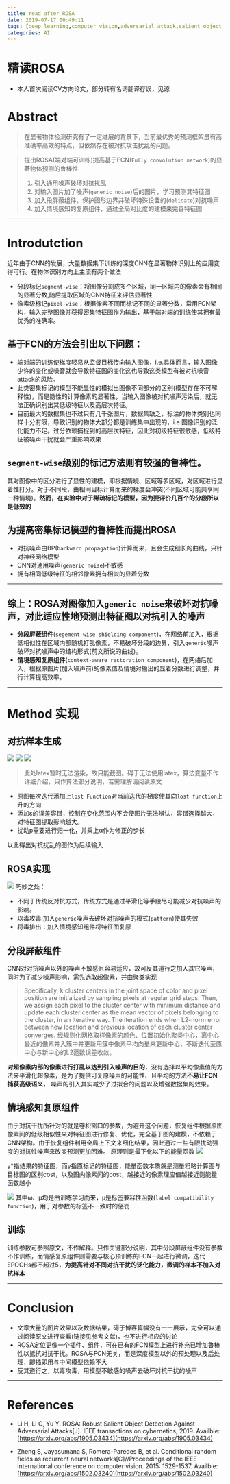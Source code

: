 ```yaml
---
title: read after ROSA
date: 2019-07-17 00:49:11
tags: [deep_learning,computer_vision,adversarial_attack,salient_object_detection]
categories: AI
---
```


# 精读ROSA

- 本人首次阅读CV方向论文，部分转有名词翻译存误，见谅

# Abstract
> 在显著物体检测研究有了一定进展的背景下，当前最优秀的预测框架虽有高准确率高效的特点，但依然存在被对抗攻击扰乱的问题。

> 提出ROSA(端对端可训练)提高基于FCN(`Fully convolution network`)的显著物体预测的鲁棒性
> 1. 引入通用噪声破坏对抗扰乱
> 2. 对输入图片加了噪声(`generic noise`)后的图片，学习预测其特征图
> 3. 加入段屏蔽组件，保护图形边界并破坏特殊设置的(`delicate`)对抗噪声
> 4. 加入情境感知的复原组件，通过全局对比度的建模来完善特征图

---

# Introdutction
近年由于CNN的发展，大量数据集下训练的深度CNN在显著物体识别上的应用变得可行。在物体识别方向上主流有两个做法
- 分段标记`segment-wise`：将图像分割成多个区域，同一区域内的像素会有相同的显著分数,随后提取区域的CNN特征来评估显著性
- 像素级标记`pixel-wise`：根据像素不同而标记不同的显著分数，常用FCN架构，输入完整图像并获得密集特征图作为输出，基于端对端的训练使其拥有最优秀的准确率。

## 基于FCN的方法会引出以下问题：
- 端对端的训练使梯度轻易从监督目标传向输入图像，i.e.具体而言，输入图像少许的变化或噪音就会导致特征图的变化这也导致这类模型有被对抗噪音attack的风险。
- 此类密集标记的模型不能显性的模拟出图像不同部分的区别(模型存在不可解释性)，而是隐性的计算像素的显著性，当输入图像被对抗噪声污染后，就无法正确识别出其低级特征以及高层次特征。
- 目前最大的数据集也不过只有几千张图片，数据集缺乏，标注的物体类别也同样十分有限，导致识别的物体大部分都是训练集中出现的，i.e.图像识别的泛化能力不足。过分依赖捕捉到的高层次特征，因此对初级特征很敏感，低级特征被噪声干扰就会严重影响效果

## `segment-wise`级别的标记方法则有较强的鲁棒性。
其对图像中的区分进行了显性的建模，即根据情境、区域等多区域，对区域进行显着性打分。对于不同段，由相同目标计算而来的梯度会冲突(不同区域可能共享同一种情境)。**然而，在实验中对于稀疏标记的模型，因为要评价几百个的分段所以是低效的**

## 为提高密集标记模型的鲁棒性而提出ROSA
- 对抗噪声由BP(`backward propagation`)计算而来，且会生成细长的曲线，只针对神经网络模型
- CNN对通用噪声(`generic noise`)不敏感
- 拥有相同低级特征的相邻像素拥有相似的显着分数

---
## **综上：ROSA对图像加入`generic noise`来破坏对抗噪声，对此适应性地预测出特征图以对抗引入的噪声**
- **分段屏蔽组件**(`segement-wise shielding component`)，在网络前加入，根据低相似性在区域内部随机打乱像素，不易破坏分段的边界，引入`generic`噪声破坏对抗噪声中的结构形式(前文所说的曲线)。
- **情境感知复原组件**(`context-aware restoration component`)，在网络后加入，根据原图片(加入噪声前)的像素值及情境对输出的显着分数进行调整，并行计算提高效率。

---
# Method 实现

## 对抗样本生成

![](image/E3.png)
![](image/E4.png)
![](image/algorithm1.png)

> 此处latex暂时无法渲染，故只能截图。碍于无法使用latex，算法变量不作详细介绍，只作算法部分说明，若需理解请阅读原文
- 原图每次迭代添加上`lost Function`对当前迭代的梯度使其向`lost function`上升的方向
- 添加ε的误差容错，控制在变化范围内不会使图片无法辨认，容错选择越大，对特征图提取影响越大。
- 扰动p需要进行归一化，并乘上α作为修正的步长

以此得出对抗扰乱的图作为后续输入

## ROSA实现
![](image/flow.png)
巧妙之处：
- 不同于传统反对抗方式，传统方式是通过平滑化等手段尽可能减少对抗噪声的影响。
- 以毒攻毒:加入`generic`噪声去破坏对抗噪声的模式(`pattern`)使其失效
- 将毒排出：加入情境感知组件将特征图复原

## 分段屏蔽组件
CNN对对抗噪声以外的噪声不敏感且容易适应，故可反其道行之加入其它噪声，同时为了减少噪声影响，需先选取超像素，并由聚类实现
>Specifically, k cluster centers in the joint space of color and pixel position are initialized by sampling pixels at regular grid steps. Then, we assign each pixel to the cluster center with minimum distance and update each cluster center as the mean vector of pixels belonging to the cluster, in an iterative way. The iteration ends when L2-norm error between new location and previous location of each cluster center converges.
> 经规则化网格取样像素的颜色、位置初始化聚类中心，离中心最近的像素并入簇中并更新用簇中像素平均向量来更新中心，不断迭代至原中心与新中心的L2范数误差收敛。

**对超像素内部的像素进行打乱以达到引入噪声的目的**，没有选择以平均像素值的方法来平滑化超像素，是为了提供可复原噪声的可能性、且平均的方法**不易让FCN捕获高级语义**，
噪声的引入其实减少了过拟合的问题以及增强数据集的效果。


## 情境感知复原组件
由于对抗干扰所针对的就是卷积窗口的参数，为避开这个问题，恢复组件根据原图像素间的低级相似性来对特征图进行修复、优化，完全基于图的建模，不依赖于CNN架构。由于恢复组件利用全局上下文来细化结果，因此通过一些有限扰动强度的对抗性噪声来改变预测更加困难。
原理则是最下化以下的能量函数
![](image/E5.png)

y*指结果的特征图，而y指原标记的特征图，能量函数本质就是测量粗略计算图与目标图的区别cost，以及图内像素间的cost，越接近的像素理应值越接近则能量函数越小

![](image/E6.png)
其中ω、μ均是由训练学习而来，μ是标签兼容性函数(`label compatibility function`)，用于对参数的标签不一致时的惩罚

## 训练
训练参数可参照原文，不作解释。只作关键部分说明，其中分段屏蔽组件没有参数不作训练，而情感复原组件则需要与核心预训练的FCN一起进行微调，迭代EPOCHs都不超过5，**为提高针对不同对抗干扰的泛化能力，微调的样本不加入对抗样本**


---
# Conclusion
- 文章大量的图片效果以及数据结果，碍于博客篇幅没有一一展示，完全可以通过阅读原文进行查看(链接见参考文献)，也不进行相应的讨论
- ROSA定位更像一个插件、组件，可在已有的FCN模型上进行补充已增加鲁棒性以抵抗对抗干扰。ROSA与FCN无关，而是深度模型以外的预处理以及后处理，即插即用与中间模型依赖不大
- 反其道行之，以毒攻毒，用模型不敏感的噪声去破坏对抗干扰的噪声
---
# References

- Li H, Li G, Yu Y. ROSA: Robust Salient Object Detection Against Adversarial Attacks[J]. IEEE transactions on cybernetics, 2019. Availble: [https://arxiv.org/abs/1905.03434](https://arxiv.org/abs/1905.03434)

- Zheng S, Jayasumana S, Romera-Paredes B, et al. Conditional random fields as recurrent neural networks[C]//Proceedings of the IEEE international conference on computer vision. 2015: 1529-1537. Availble: [https://arxiv.org/abs/1502.03240](https://arxiv.org/abs/1502.03240)









